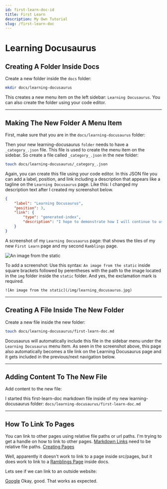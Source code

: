 ```yaml
---
id: first-learn-doc-id
title: First Learn
description: My Own Tutorial
slug: /first-learn-doc
---
```


# Learning Docusaurus

## Creating A Folder Inside Docs

Create a new folder inside the `docs` folder:

```bash
mkdir docs/learning-docusaurus
```     
This creates a new menu item on the left sidebar: `Learning Docusaurus`. You can also create the folder using your code editor. 

_________________

## Making The New Folder A Menu Item

First, make sure that you are in the `docs/learning-docusaurus` folder:

Then your new learning-docusaurus `folder` needs to have a `_category_.json` file. This file is used to create the menu item on the sidebar. So create a file called `_category_.json` in the new folder:

```bash
touch docs/learning-docusaurus/_category_.json
```
Again, you can create this file using your code editor. In this JSON file you can add a label, position, and link including a description that appears like a tagline on the `Learning Docusaurus` page. Like this: I changed my description text after I created my screenshot below. 

```json
{
    "label": "Learning Docusaurus",
    "position": 3,
    "link": {
        "type": "generated-index",
        "description": "I hope to demonstrate how I will continue to use Docusaurus going forward."
    }
}
```

A screenshot of my `Learning Docusaurus` page: that shows the tiles of my new `First Learn` page and my second `Ramblings` page.

![An image from the static](/img/learning_docusaurus.jpg)

To add a screenshot: Use this syntax: `An image from the static` inside square brackets followed by perentheses with the path to the image located in the `img` folder inside the `static` folder. And yes, the exclamation mark is required.
```
![An image from the static](/img/learning_docusaurus.jpg)
```
_________________

## Creating A File Inside The New Folder
Create a new file inside the new folder:

```bash
touch docs/learning-docusaurus/first-learn-doc.md
```
 
Docusaurus will automatically include this file in the sidebar menu under the `Learning Docusaurus` menu item. As seen in the screenshot above, this page also automatically becomes a tile link on the Learning Docusaurus page and it gets included in the previous/next navigation below.

_________________

## Adding Content To The New File

Add content to the new file:

I started this first-learn-doc markdown file inside of my new learning-docusaurus folder: `docs/learning-docusaurus/first-learn-doc.md`

_________________

## How To Link To Pages

You can link to other pages using relative file paths or url paths. I'm trying to get a handle on how to link to other pages. [Markdown Links](https://docusaurus.io/docs/markdown-features/links) need to be relative file paths.
[Creating Pages](https://docusaurus.io/docs/creating-pages)


Well, apparently it doesn't work to link to a page inside src/pages, but it does work to link to a [Ramblings Page](ramblings) inside docs.

Lets see if we can link to an outside website:

[Google](https://google.com)
Okay, good. That works as expected. 